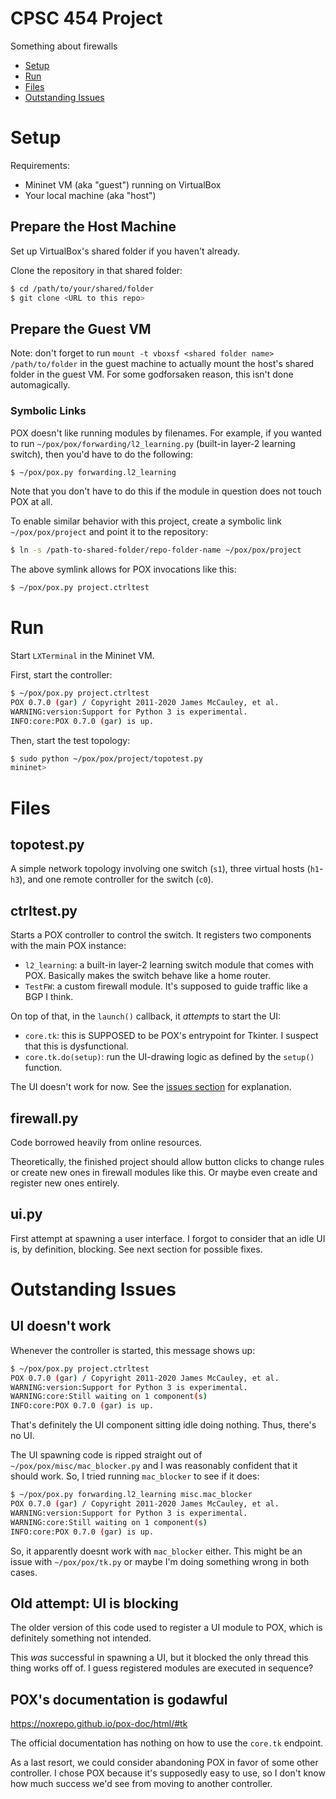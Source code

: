 # CPSC 454 Project

Something about firewalls

- [Setup](#setup)
- [Run](#run)
- [Files](#files)
- [Outstanding Issues](#outstanding-issues)

# Setup

Requirements: 

- Mininet VM (aka "guest") running on VirtualBox
- Your local machine (aka "host") 

## Prepare the Host Machine 

Set up VirtualBox's shared folder if you haven't already.

Clone the repository in that shared folder: 

```sh
$ cd /path/to/your/shared/folder
$ git clone <URL to this repo> 
```

## Prepare the Guest VM

Note: don't forget to run `mount -t vboxsf <shared folder name> /path/to/folder` in the guest machine to actually mount the host's shared folder in the guest VM. For some godforsaken reason, this isn't done automagically.

### Symbolic Links 

POX doesn't like running modules by filenames. For example, if you wanted to run `~/pox/pox/forwarding/l2_learning.py` (built-in layer-2 learning switch), then you'd have to do the following:

```sh
$ ~/pox/pox.py forwarding.l2_learning
```

Note that you don't have to do this if the module in question does not touch POX at all.

To enable similar behavior with this project, create a symbolic link `~/pox/pox/project` and point it to the repository:

```sh
$ ln -s /path-to-shared-folder/repo-folder-name ~/pox/pox/project
```

The above symlink allows for POX invocations like this: 

```sh
$ ~/pox/pox.py project.ctrltest
```

# Run 

Start `LXTerminal` in the Mininet VM. 

First, start the controller: 

```sh
$ ~/pox/pox.py project.ctrltest
POX 0.7.0 (gar) / Copyright 2011-2020 James McCauley, et al.
WARNING:version:Support for Python 3 is experimental.
INFO:core:POX 0.7.0 (gar) is up.
```

Then, start the test topology: 

```sh
$ sudo python ~/pox/pox/project/topotest.py
mininet> 
```

# Files 

## topotest.py

A simple network topology involving one switch (`s1`), three virtual hosts (`h1`-`h3`), and one remote controller for the switch (`c0`). 

## ctrltest.py 

Starts a POX controller to control the switch. It registers two components with the main POX instance:

- `l2_learning`: a built-in layer-2 learning switch module that comes with POX. Basically makes the switch behave like a home router.
- `TestFW`: a custom firewall module. It's supposed to guide traffic like a BGP I think. 

On top of that, in the `launch()` callback, it *attempts* to start the UI:
- `core.tk`: this is SUPPOSED to be POX's entrypoint for Tkinter. I suspect that this is dysfunctional. 
- `core.tk.do(setup)`: run the UI-drawing logic as defined by the `setup()` function.

The UI doesn't work for now. See the [issues section](#outstanding-issues) for explanation.

## firewall.py 

Code borrowed heavily from online resources. 

Theoretically, the finished project should allow button clicks to change rules or create new ones in firewall modules like this. Or maybe even create and register new ones entirely. 

## ui.py

First attempt at spawning a user interface. I forgot to consider that an idle UI is, by definition, blocking. See next section for possible fixes.

# Outstanding Issues

## UI doesn't work 

Whenever the controller is started, this message shows up: 

```sh
$ ~/pox/pox.py project.ctrltest
POX 0.7.0 (gar) / Copyright 2011-2020 James McCauley, et al.
WARNING:version:Support for Python 3 is experimental.
WARNING:core:Still waiting on 1 component(s)
INFO:core:POX 0.7.0 (gar) is up.
```

That's definitely the UI component sitting idle doing nothing. Thus, there's no UI. 

The UI spawning code is ripped straight out of `~/pox/pox/misc/mac_blocker.py` and I was reasonably confident that it should work. So, I tried running `mac_blocker` to see if it does: 

```sh
$ ~/pox/pox.py forwarding.l2_learning misc.mac_blocker
POX 0.7.0 (gar) / Copyright 2011-2020 James McCauley, et al.
WARNING:version:Support for Python 3 is experimental.
WARNING:core:Still waiting on 1 component(s)
INFO:core:POX 0.7.0 (gar) is up.
```

So, it apparently doesnt work with `mac_blocker` either. This might be an issue with `~/pox/pox/tk.py` or maybe I'm doing something wrong in both cases. 

## Old attempt: UI is blocking 

The older version of this code used to register a UI module to POX, which is definitely something not intended. 

This *was* successful in spawning a UI, but it blocked the only thread this thing works off of. I guess registered modules are executed in sequence? 

## POX's documentation is godawful 

https://noxrepo.github.io/pox-doc/html/#tk

The official documentation has nothing on how to use the `core.tk` endpoint. 

As a last resort, we could consider abandoning POX in favor of some other controller. I chose POX because it's supposedly easy to use, so I don't know how much success we'd see from moving to another controller.
